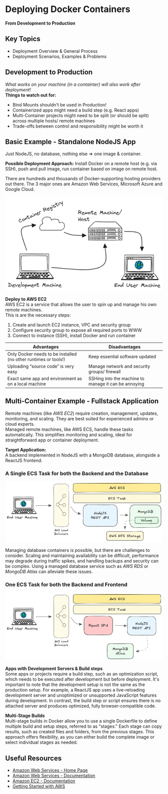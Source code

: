 # Deploying Docker Containers

**From Development to Production**

## Key Topics

- Deployment Overview & General Process
- Deployment Scenarios, Examples & Problems

## Development to Production

_What works on your machine (in a containter) will also work after deployment!_<br />
**Things to watch out for:**

- Bind Mounts shouldn’t be used in Production!
- Containerized apps might need a build step (e.g. React apps)
- Multi-Container projects might need to be split (or should be split) across multiple hosts/ remote machines
- Trade-offs between control and responsibility might be worth it

## Basic Example - Standalone NodeJS App

Just NodeJS, no database, nothing else => one image & container.<br />

**Possible Deployment Approach:** Install Docker on a remote host (e.g. via SSH), push and pull image, run container based on image on remote host.

There are hundreds and thousands of Docker-supporting hosting providers out there. The 3 major ones are Amazon Web Services, Microsoft Azure and Google Cloud.

![basic-example](./docs/basic-example.excalidraw.png)

**Deploy to AWS EC2**<br />
AWS EC2 is a service that allows the user to spin up and manage his own remote machines.<br />
This is are the necessary steps:

1.  Create and launch EC2 instance, VPC and security group
2.  Configure security group to expose all required ports to WWW
3.  Connect to instance (SSH), install Docker and run container

| Advantages                                                      | Disadvantages                                        |
| --------------------------------------------------------------- | ---------------------------------------------------- |
| Only Docker needs to be installed (no other runtimes or tools!) | Keep essential software updated                      |
| Uploading “source code” is very easy                            | Manage network and security groups/ firewall         |
| Exact same app and environment as on a local machine            | SSHing into the machine to manage it can be annoying |

## Multi-Container Example - Fullstack Application

Remote machines (like _AWS EC2_) require creation, management, updates, monitoring, and scaling. They are best suited for experienced admins or cloud experts.<br />Managed remote machines, like AWS ECS, handle these tasks automatically. This simplifies monitoring and scaling, ideal for straightforward app or container deployment.

**Target Application:**<br />
A backend implemented in NodeJS with a MongoDB database, alongside a ReactJS frontend.<br />

### A Single ECS Task for both the Backend and the Database

![ECS with BE and DB](./docs/multi-container-1.excalidraw.png)

Managing database containers is possible, but there are challenges to consider. Scaling and maintaining availability can be difficult, performance may degrade during traffic spikes, and handling backups and security can be complex. Using a managed database service such as _AWS RDS_ or _MongoDB Atlas_ can alleviate these issues.

### One ECS Task for both the Backend and Frontend

![ECS with BE and FE](./docs/multi-container-2.excalidraw.png)

**Apps with Development Servers & Build steps**<br />
Some apps or projects require a build step, such as an optimization script, which needs to be executed after development but before deployment. It's important to note that the development setup is not the same as the production setup. For example, a ReactJS app uses a live-reloading development server and unoptimized or unsupported JavaScript features during development. In contrast, the build step or script ensures there is no attached server and produces optimized, fully browser-compatible code.

**Multi-Stage Builds**<br />
Multi-stage builds in Docker allow you to use a single Dockerfile to define multiple build and setup steps, referred to as "stages." Each stage can copy results, such as created files and folders, from the previous stages. This approach offers flexibility, as you can either build the complete image or select individual stages as needed.

## Useful Resources

- [Amazon Web Services - Home Page](https://aws.amazon.com/)
- [Amazon Web Services - Documentation](https://docs.aws.amazon.com/)
- [Amazon EC2 - Documentation](https://docs.aws.amazon.com/AWSEC2/latest/UserGuide/concepts.html)
- [Getting Started with AWS](https://academind.com/tutorials/aws-the-basics)
